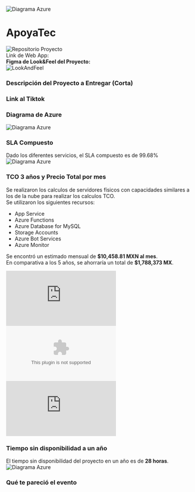 ![Diagrama Azure](/images/summerhack.png)

# ApoyaTec
![Repositorio Proyecto](https://github.com/jonathan-alexis-bello-lopez/ApoyaTec)<br />
Link de Web App: <br />
<b>Figma de Look&Feel del Proyecto:</b> <br >
![LookAndFeel](https://www.figma.com/file/m8LJEXM0fnK8HyT2X3Oppm/%F0%9F%A6%9DApoyaTec-Hackaton?node-id=0%3A1)<br />

### Descripción del Proyecto a Entregar (Corta)

### Link al Tiktok

### Diagrama de Azure
![Diagrama Azure](https://github.com/OsirisSosa/hackaton/blob/4cb7a0754a74bc7e035025ffe1f44b763c239163/images/diagrama%20azure.png)

### SLA Compuesto
Dado los diferentes servicios, el SLA compuesto es de 99.68%
![Diagrama Azure](https://github.com/OsirisSosa/hackaton/blob/54c6771fae4b8f3670fdca5a14ae8bb03c860831/images/sla%20.png)

### TCO 3 años y Precio Total por mes
Se realizaron los calculos de servidores físicos con capacidades similares a los de la nube para realizar los calculos TCO.<br />
Se utilizaron los siguientes recursos:
<ul>
  <li>App Service</li>
  <li>Azure Functions</li>
  <li>Azure Database for MySQL</li>
  <li>Storage Accounts</li>
  <li>Azure Bot Services</li>
  <li>Azure Monitor</li>
</ul>
Se encontró un estimado mensual de <b>$10,458.81 MXN al mes</b>. <br />
En comparativa a los 5 años, se ahorraría un total de <b>$1,788,373 MX</b>.<br />

![Estimado mensual del proyecto en MXN en PDF](https://github.com/OsirisSosa/hackaton/blob/68783aef9b5c73d1c19e92535d2a28debd63bdd1/files/Estimado_Mes_Hackaton.pdf)<br />
![Estimado mensual del proyecto en MXN en XLS](https://github.com/OsirisSosa/hackaton/blob/68783aef9b5c73d1c19e92535d2a28debd63bdd1/files/ExportedEstimate%20(2).xlsx)<br />
![Calculo TCO en 3 años en PDF](https://github.com/OsirisSosa/hackaton/blob/68783aef9b5c73d1c19e92535d2a28debd63bdd1/files/TCO_Hackaton(2).pdf)<br />

### Tiempo sin disponibilidad a un año
El tiempo sin disponibilidad del proyecto en un año es de <b>28 horas</b>. 
![Diagrama Azure](/images/inactividad%20en%20un%20a%C3%B1o.png)

### Qué te pareció el evento
